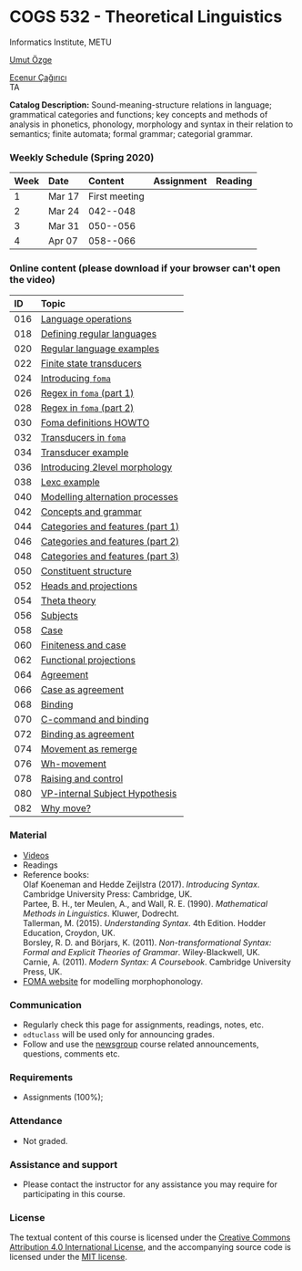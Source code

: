 # COGS 532 - Theoretical Linguistics 
Informatics Institute, METU


[Umut Özge](https://umutozge.github.io)  

[Ecenur Çağırıcı](mailto:ecenur.ca@gmail.com)  
TA

**Catalog Description:** Sound-meaning-structure relations in language; grammatical categories and functions; key concepts and methods of analysis in phonetics, phonology, morphology and syntax in their relation to semantics; finite automata; formal grammar; categorial grammar.

###   Weekly Schedule (Spring 2020)
      
|Week| Date   | Content |  Assignment | Reading |
:--- |:-------|:------|:---|:---
1    |Mar 17  |First meeting| ||
2    |Mar 24  |042--048   | | |    
3    |Mar 31  |050--056   | | |    
4    |Apr 07  |058--066   | | |    

### Online content (please download if your browser can't open the video)

|ID| Topic |
:---|:--- |
016 | [Language operations](http://lfcs.ii.metu.edu.tr/var/vid/cogs532/016_language-operations.m4v) | 
018 | [Defining regular languages](http://lfcs.ii.metu.edu.tr/var/vid/cogs532/018_defining-regular-languages.m4v) | 
020 | [Regular language examples](http://lfcs.ii.metu.edu.tr/var/vid/cogs532/020_regular-language-examples.m4v) | 
022 | [Finite state transducers](http://lfcs.ii.metu.edu.tr/var/vid/cogs532/022_finite-state-transducers.m4v) | 
024 | [Introducing `foma`](http://lfcs.ii.metu.edu.tr/var/vid/cogs532/024_introducing-foma.m4v) | 
026 | [Regex in `foma` (part 1)](http://lfcs.ii.metu.edu.tr/var/vid/cogs532/026_regex-in-foma-1.m4v) | 
028 | [Regex in `foma` (part 2)](http://lfcs.ii.metu.edu.tr/var/vid/cogs532/028_regex-in-foma-2.m4v) | 
030 | [Foma definitions HOWTO](http://lfcs.ii.metu.edu.tr/var/vid/cogs532/030_foma-definitions-howto.m4v)
032 | [Transducers in `foma`](http://lfcs.ii.metu.edu.tr/var/vid/cogs532/032_transducers-in-foma.m4v)
034 | [Transducer example](http://lfcs.ii.metu.edu.tr/var/vid/cogs532/034_transducer-example.m4v)
036 | [Introducing 2level morphology](http://lfcs.ii.metu.edu.tr/var/vid/cogs532/036_introducing-2level-morphology.m4v)
038 | [Lexc example](http://lfcs.ii.metu.edu.tr/var/vid/cogs532/038_lexc-example.mp4)
040 | [Modelling alternation processes](http://lfcs.ii.metu.edu.tr/var/vid/cogs532/040_modelling-alternation-processes.mp4)
042 | [Concepts and grammar](http://lfcs.ii.metu.edu.tr/var/vid/cogs532/042_concepts-and-grammar.mp4)
044 | [Categories and features (part 1)](http://lfcs.ii.metu.edu.tr/var/vid/cogs532/044_categories-and-features-1.mp4)
046 | [Categories and features (part 2)](http://lfcs.ii.metu.edu.tr/var/vid/cogs532/046_categories-and-features-2.mp4)
048 | [Categories and features (part 3)](http://lfcs.ii.metu.edu.tr/var/vid/cogs532/048_categories-and-features-3.mp4)
050 | [Constituent structure](http://lfcs.ii.metu.edu.tr/var/vid/cogs532/050_constituent-structure.mp4)
052 | [Heads and projections](http://lfcs.ii.metu.edu.tr/var/vid/cogs532/052_heads-and-projections.mp4)
054 | [Theta theory](http://lfcs.ii.metu.edu.tr/var/vid/cogs532/054_theta-theory.mp4)
056 | [Subjects](http://lfcs.ii.metu.edu.tr/var/vid/cogs532/056_subjects.mp4)
058 | [Case](http://lfcs.ii.metu.edu.tr/var/vid/cogs532/058_case.mp4)
060 | [Finiteness and case](http://lfcs.ii.metu.edu.tr/var/vid/cogs532/060_finiteness-and-case.mp4)
062 | [Functional projections](http://lfcs.ii.metu.edu.tr/var/vid/cogs532/062_functional-projections.mp4)
064 | [Agreement](http://lfcs.ii.metu.edu.tr/var/vid/cogs532/064_agreement.mp4)
066 | [Case as agreement](http://lfcs.ii.metu.edu.tr/var/vid/cogs532/066_case-as-agreement.mp4)
068 | [Binding](http://lfcs.ii.metu.edu.tr/var/vid/cogs532/068_binding.mp4)
070 | [C-command and binding](http://lfcs.ii.metu.edu.tr/var/vid/cogs532/070_c-command-and-binding.mp4)
072 | [Binding as agreement](http://lfcs.ii.metu.edu.tr/var/vid/cogs532/072_binding-as-agreement.mp4)
074 | [Movement as remerge](http://lfcs.ii.metu.edu.tr/var/vid/cogs532/074_movement-as-remerge.mp4)
076 | [Wh-movement](http://lfcs.ii.metu.edu.tr/var/vid/cogs532/076_wh-movement.mp4)
078 | [Raising and control](http://lfcs.ii.metu.edu.tr/var/vid/cogs532/078_raising-and-control.mp4)
080 | [VP-internal Subject Hypothesis](http://lfcs.ii.metu.edu.tr/var/vid/cogs532/080_vp-internal-subject-hypothesis.mp4)
082 | [Why move?](http://lfcs.ii.metu.edu.tr/var/vid/cogs532/082_why-move.mp4)
      
      
### Material

<!-- * [Lecture notes](notes/cogs532-lecture-notes.pdf); check regularly for updates.-->
* [Videos](http://lfcs.ii.metu.edu.tr/var/vid/cogs532/)
* Readings
* Reference books:  
    Olaf Koeneman and Hedde Zeijlstra (2017). *Introducing Syntax*. Cambridge University Press: Cambridge, UK.  
	Partee, B. H., ter Meulen, A., and Wall, R. E. (1990). *Mathematical Methods in Linguistics*. Kluwer, Dodrecht.  
	Tallerman, M. (2015). *Understanding Syntax*. 4th Edition. Hodder Education, Croydon, UK.   
	Borsley, R. D. and Börjars, K. (2011). *Non-transformational Syntax: Formal and Explicit Theories of Grammar*. Wiley-Blackwell, UK.  
	Carnie, A. (2011). *Modern Syntax: A Coursebook*. Cambridge University Press, UK.  
* [FOMA website](https://fomafst.github.io/) for modelling morphophonology.
	
### Communication

* Regularly check this page for assignments, readings, notes, etc.
* `odtuclass` will be used only for announcing grades.
* Follow and use the [newsgroup](https://groups.google.com/forum/#!forum/metu-cogs-532-theoretical-linguistics) course related announcements, questions, comments etc. 

### Requirements

* Assignments (100%); 

### Attendance

* Not graded. 

### Assistance and support 

* Please contact the instructor for any assistance you may require for participating in this course.

### License
The textual content of this course is licensed under the [Creative Commons Attribution 4.0 International License](https://creativecommons.org/licenses/by/4.0/), and the accompanying source code is licensed under the [MIT license](http://opensource.org/licenses/mit-license.php).
